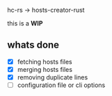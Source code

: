 <p1>hc-rs -> hosts-creator-rust</p1>

this is a **WIP**

## whats done
- [X] fetching hosts files
- [X] merging hosts files
- [X] removing duplicate lines
- [ ] configuration file or cli options
